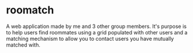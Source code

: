 # roomatch
A web application made by me and 3 other group members. It's purpose is to help users find roommates using a grid populated with other users and a matching mechanism to allow you to contact users you have mutually matched with.
